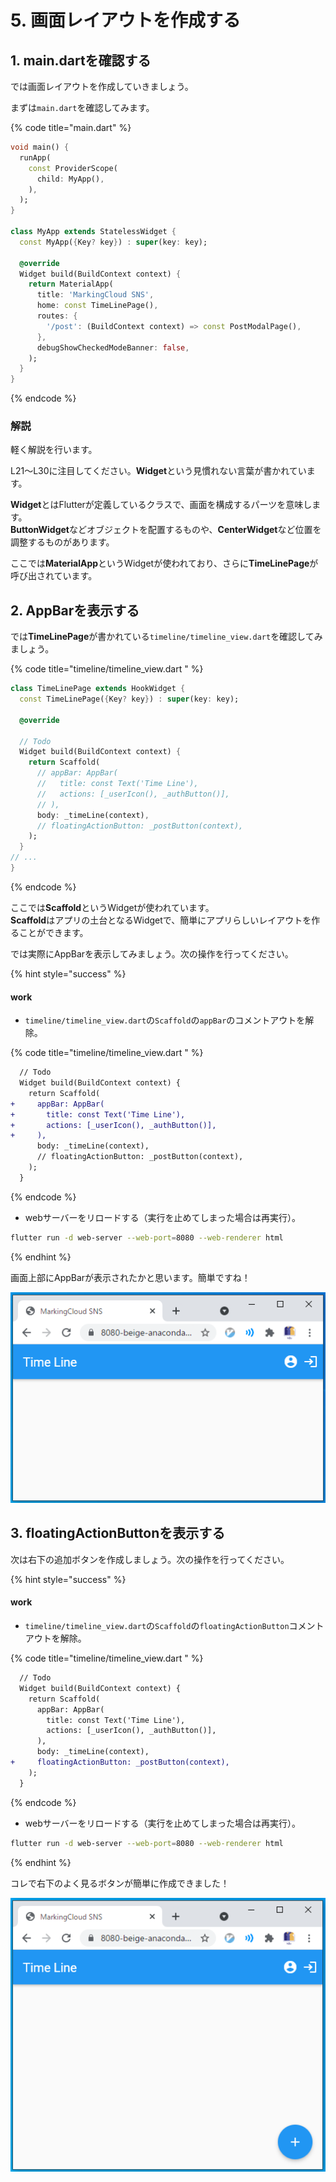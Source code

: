 # 5. 画面レイアウトを作成する

## 1. main.dartを確認する

では画面レイアウトを作成していきましょう。

まずは`main.dart`を確認してみます。

{% code title="main.dart" %}
```dart
void main() {
  runApp(
    const ProviderScope(
      child: MyApp(),
    ),
  );
}

class MyApp extends StatelessWidget {
  const MyApp({Key? key}) : super(key: key);
  
  @override
  Widget build(BuildContext context) {
    return MaterialApp(
      title: 'MarkingCloud SNS',
      home: const TimeLinePage(),
      routes: {
        '/post': (BuildContext context) => const PostModalPage(),
      },
      debugShowCheckedModeBanner: false,
    );
  }
}
```
{% endcode %}

### 解説

軽く解説を行います。

L21～L30に注目してください。**Widget**という見慣れない言葉が書かれています。

**Widget**とはFlutterが定義しているクラスで、画面を構成するパーツを意味します。\
**ButtonWidget**などオブジェクトを配置するものや、**CenterWidget**など位置を調整するものがあります。

ここでは**MaterialApp**というWidgetが使われており、さらに**TimeLinePage**が呼び出されています。

## 2. AppBarを表示する

では**TimeLinePage**が書かれている`timeline/timeline_view.dart`を確認してみましょう。

{% code title="timeline/timeline_view.dart " %}
```dart
class TimeLinePage extends HookWidget {
  const TimeLinePage({Key? key}) : super(key: key);

  @override

  // Todo
  Widget build(BuildContext context) {
    return Scaffold(
      // appBar: AppBar(
      //   title: const Text('Time Line'),
      //   actions: [_userIcon(), _authButton()],
      // ),
      body: _timeLine(context),
      // floatingActionButton: _postButton(context),
    );
  }
// ...
}
```
{% endcode %}

ここでは**Scaffold**というWidgetが使われています。\
**Scaffold**はアプリの土台となるWidgetで、簡単にアプリらしいレイアウトを作ることができます。

では実際にAppBarを表示してみましょう。次の操作を行ってください。

{% hint style="success" %}
#### work

* `timeline/timeline_view.dart`の`Scaffold`の`appBar`のコメントアウトを解除。

{% code title="timeline/timeline_view.dart " %}
```diff
  // Todo
  Widget build(BuildContext context) {
    return Scaffold(
+     appBar: AppBar(
+       title: const Text('Time Line'),
+       actions: [_userIcon(), _authButton()],
+     ),
      body: _timeLine(context),
      // floatingActionButton: _postButton(context),
    );
  }
```
{% endcode %}

* webサーバーをリロードする（実行を止めてしまった場合は再実行）。

```bash
flutter run -d web-server --web-port=8080 --web-renderer html
```
{% endhint %}

画面上部にAppBarが表示されたかと思います。簡単ですね！

![](<.gitbook/assets/image (1) (1).png>)

## 3. floatingActionButtonを表示する

次は右下の追加ボタンを作成しましょう。次の操作を行ってください。

{% hint style="success" %}
#### work

* `timeline/timeline_view.dart`の`Scaffold`の`floatingActionButton`コメントアウトを解除。

{% code title="timeline/timeline_view.dart " %}
```diff
  // Todo
  Widget build(BuildContext context) {
    return Scaffold(
      appBar: AppBar(
        title: const Text('Time Line'),
        actions: [_userIcon(), _authButton()],
      ),
      body: _timeLine(context),
+     floatingActionButton: _postButton(context),
    );
  }
```
{% endcode %}

* webサーバーをリロードする（実行を止めてしまった場合は再実行）。

```bash
flutter run -d web-server --web-port=8080 --web-renderer html
```
{% endhint %}

コレで右下のよく見るボタンが簡単に作成できました！

![](<.gitbook/assets/image (3) (1).png>)
